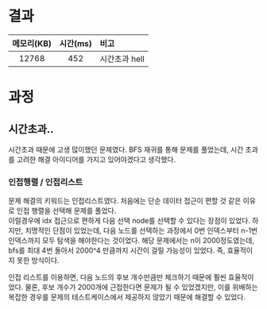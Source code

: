 # 결과

| 메모리(KB) | 시간(ms) | 비고 |
| :--------: | :------: | :--- |
| 12768 | 452 | 시간초과 hell |

# 과정

## 시간초과..

시간초과 때문에 고생 많이했던 문제였다. BFS 재귀를 통해 문제를 풀었는데, 시간 초과를 고려한 해결 아이디어를 가지고 있어야겠다고 생각했다.

### 인접행렬 / 인접리스트
문제 해결의 키워드는 인접리스트였다. 처음에는 단순 데이터 접근이 편할 것 같은 이유로 인접 행렬을 선택해 문제를 풀었다.  
이럴경우에 idx 접근으로 편하게 다음 선택 node를 선택할 수 있다는 장점이 있었다. 하지만, 치명적인 단점이 있었는데, 다음 노드를 선택하는 과정에서 0번 인덱스부터 n-1번 인덱스까지 모두 탐색을 해야한다는 것이었다. 해당 문제에서는 n이 2000정도였는데, bfs를 최대 4번 돌아서 2000^4 만큼까지 시간이 걸릴 가능성이 있었다. 즉, 효율적이지 못한 방식이다.

인접 리스트를 이용하면, 다음 노드의 후보 개수만큼만 체크하기 때문에 훨씬 효율적이었다. 물론, 후보 개수가 2000개에 근접한다면 문제가 될 수 있었겠지만, 이를 위배하는 복잡한 경우를 문제의 테스트케이스에서 제공하지 않았기 때문에 해결할 수 있었다. 
